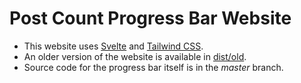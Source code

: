 # Post Count Progress Bar Website

* This website uses [Svelte](https://svelte.dev) and [Tailwind CSS](https://tailwindcss.com).
* An older version of the website is available in [dist/old](dist/old).
* Source code for the progress bar itself is in the *master* branch.